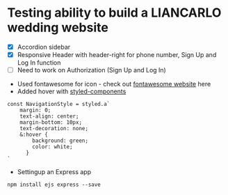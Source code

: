 # Testing ability to build a LIANCARLO wedding website

- [x] Accordion sidebar
- [x] Responsive Header with header-right for phone number, Sign Up and Log In function
- [ ] Need to work on Authorization (Sign Up and Log In)
- Used fontawesome for icon - check out [fontawesome website](https://fontawesome.com/icons/shopping-cart?style=solid) here
- Added hover with [styled-components](https://github.com/styled-components/styled-elements)
```
const NavigationStyle = styled.a`
    margin: 0;
    text-align: center;
    margin-bottom: 10px;
    text-decoration: none;
    &:hover {
        background: green;
        color: white;
      }
`
```
- Settingup an Express app
```
npm install ejs express --save
```